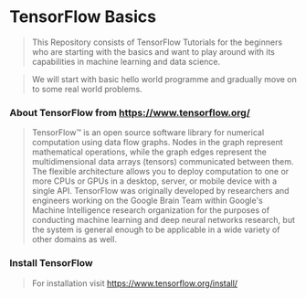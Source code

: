 # TensorFlow Basics

>This Repository consists of TensorFlow Tutorials for the beginners who are starting with the basics and want to play around with its capabilities in machine learning and data science. 

> We will start with basic hello world programme and gradually move on to some real world problems.

### About TensorFlow from  https://www.tensorflow.org/
> TensorFlow™ is an open source software library for numerical computation using data flow graphs. Nodes in the graph represent  mathematical operations, while the graph edges represent the multidimensional data arrays (tensors) communicated between them. The flexible architecture allows you to deploy computation to one or more CPUs or GPUs in a desktop, server, or mobile device with a single API. TensorFlow was originally developed by researchers and engineers working on the Google Brain Team within Google's Machine Intelligence research organization for the purposes of conducting machine learning and deep neural networks research, but the system is general enough to be applicable in a wide variety of other domains as well.

### Install TensorFlow
> For installation visit https://www.tensorflow.org/install/


